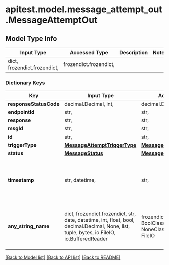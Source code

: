 # apitest.model.message_attempt_out.MessageAttemptOut

## Model Type Info
Input Type | Accessed Type | Description | Notes
------------ | ------------- | ------------- | -------------
dict, frozendict.frozendict,  | frozendict.frozendict,  |  | 

### Dictionary Keys
Key | Input Type | Accessed Type | Description | Notes
------------ | ------------- | ------------- | ------------- | -------------
**responseStatusCode** | decimal.Decimal, int,  | decimal.Decimal,  |  | 
**endpointId** | str,  | str,  |  | 
**response** | str,  | str,  |  | 
**msgId** | str,  | str,  |  | 
**id** | str,  | str,  |  | 
**triggerType** | [**MessageAttemptTriggerType**](MessageAttemptTriggerType.md) | [**MessageAttemptTriggerType**](MessageAttemptTriggerType.md) |  | 
**status** | [**MessageStatus**](MessageStatus.md) | [**MessageStatus**](MessageStatus.md) |  | 
**timestamp** | str, datetime,  | str,  |  | value must conform to RFC-3339 date-time
**any_string_name** | dict, frozendict.frozendict, str, date, datetime, int, float, bool, decimal.Decimal, None, list, tuple, bytes, io.FileIO, io.BufferedReader | frozendict.frozendict, str, BoolClass, decimal.Decimal, NoneClass, tuple, bytes, FileIO | any string name can be used but the value must be the correct type | [optional]

[[Back to Model list]](../../README.md#documentation-for-models) [[Back to API list]](../../README.md#documentation-for-api-endpoints) [[Back to README]](../../README.md)

